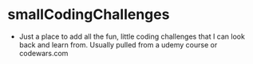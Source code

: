 # smallCodingChallenges
- Just a place to add all the fun, little coding challenges that I can look back and learn from. Usually pulled from a udemy course or codewars.com

